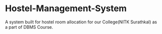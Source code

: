 # Hostel-Management-System
A system built for hostel room allocation for our College(NITK Surathkal) as a part of DBMS Course.

<!-- ### For more details regarding the system please refer to SDD, SRS, UserManual of the system in Documentation folder. -->
